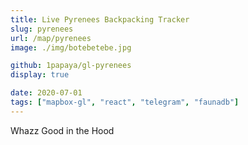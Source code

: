 ```yaml
---
title: Live Pyrenees Backpacking Tracker
slug: pyrenees
url: /map/pyrenees
image: ./img/botebetebe.jpg

github: 1papaya/gl-pyrenees
display: true

date: 2020-07-01
tags: ["mapbox-gl", "react", "telegram", "faunadb"]
---
```


Whazz Good in the Hood